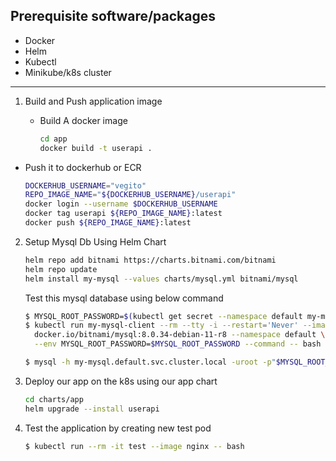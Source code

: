 ## Prerequisite software/packages

- Docker
- Helm
- Kubectl
- Minikube/k8s cluster

--------------------------------------------

1. Build and Push application image

    - Build A docker image  
    
      ```bash
      cd app
      docker build -t userapi .
      ```
  - Push it to dockerhub or ECR
     
     ```bash
     DOCKERHUB_USERNAME="vegito"
     REPO_IMAGE_NAME="${DOCKERHUB_USERNAME}/userapi"
     docker login --username $DOCKERHUB_USERNAME
     docker tag userapi ${REPO_IMAGE_NAME}:latest
     docker push ${REPO_IMAGE_NAME}:latest
     ```
2. Setup Mysql Db Using Helm Chart
    
    ```bash
    helm repo add bitnami https://charts.bitnami.com/bitnami
    helm repo update
    helm install my-mysql --values charts/mysql.yml bitnami/mysql
    ```
    Test this mysql database using below command

    ```bash
    $ MYSQL_ROOT_PASSWORD=$(kubectl get secret --namespace default my-mysql -o jsonpath="{.data.mysql-root-password}" | base64 -d)
    $ kubectl run my-mysql-client --rm --tty -i --restart='Never' --image \
      docker.io/bitnami/mysql:8.0.34-debian-11-r8 --namespace default \
      --env MYSQL_ROOT_PASSWORD=$MYSQL_ROOT_PASSWORD --command -- bash
    
    $ mysql -h my-mysql.default.svc.cluster.local -uroot -p"$MYSQL_ROOT_PASSWORD"
    ```


3. Deploy our app on the k8s using our app chart
   
   ```bash
   cd charts/app
   helm upgrade --install userapi
   ```

4. Test the application by creating new test pod 
   
   ```bash
   $ kubectl run --rm -it test --image nginx -- bash
   ```